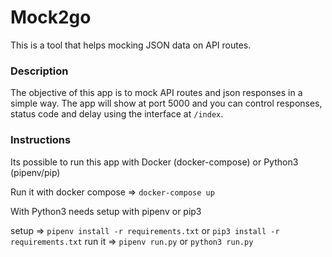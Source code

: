 # Mock2go

This is a tool that helps mocking JSON data on API routes.


### Description ###

The objective of this app is to mock API routes and json responses in a simple way.
The app will show at port 5000 and you can control responses, status code and delay using the interface at `/index`.

### Instructions ###
Its possible to run this app with Docker (docker-compose) or Python3 (pipenv/pip)

Run it with docker compose => `docker-compose up`

With Python3 needs setup with pipenv or pip3

setup => `pipenv install -r requirements.txt` or `pip3 install -r requirements.txt`
run it => `pipenv run.py` or `python3 run.py`
